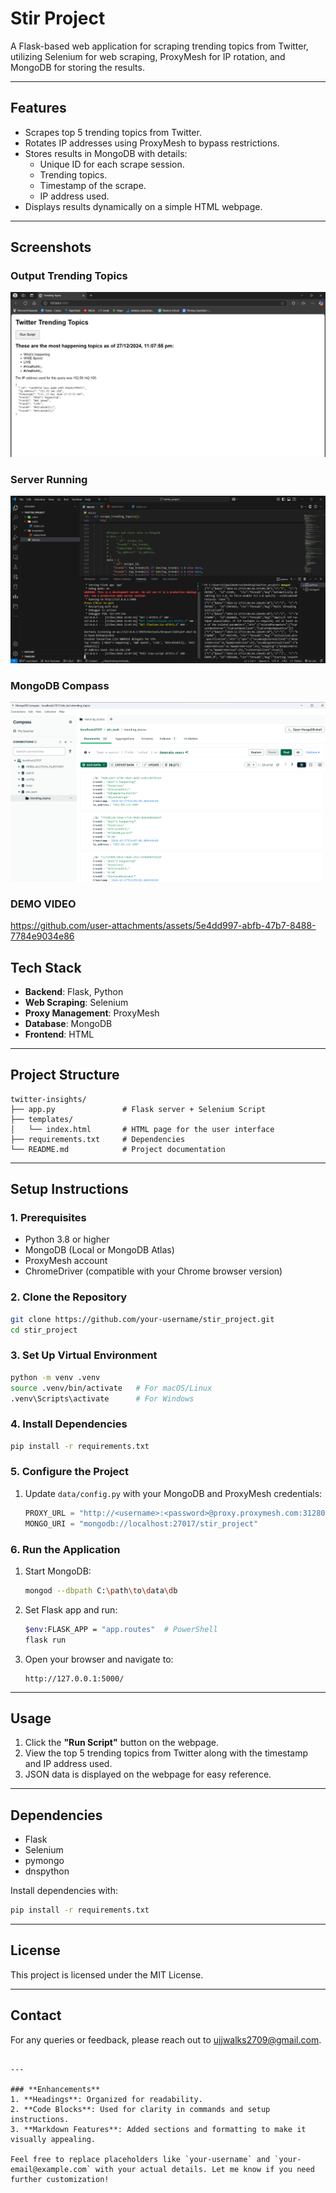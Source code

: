 
# Stir Project

A Flask-based web application for scraping trending topics from Twitter, utilizing Selenium for web scraping, ProxyMesh for IP rotation, and MongoDB for storing the results.

---

## **Features**
- Scrapes top 5 trending topics from Twitter.
- Rotates IP addresses using ProxyMesh to bypass restrictions.
- Stores results in MongoDB with details:
  - Unique ID for each scrape session.
  - Trending topics.
  - Timestamp of the scrape.
  - IP address used.
- Displays results dynamically on a simple HTML webpage.

---
## **Screenshots**
### **Output Trending Topics**
![Output Trending Topics](assets/images/trending_topics.png)

### **Server Running**
![Server Running Screenshot](assets/images/terminal.png)

### **MongoDB Compass**
![MongoDB Database Screenshot](assets/images/database.png)

### **DEMO VIDEO**
https://github.com/user-attachments/assets/5e4dd997-abfb-47b7-8488-7784e9034e86



## **Tech Stack**
- **Backend**: Flask, Python
- **Web Scraping**: Selenium
- **Proxy Management**: ProxyMesh
- **Database**: MongoDB
- **Frontend**: HTML

---

## **Project Structure**
```
twitter-insights/
├── app.py               # Flask server + Selenium Script
├── templates/
│   └── index.html       # HTML page for the user interface
├── requirements.txt     # Dependencies
└── README.md            # Project documentation
```

---

## **Setup Instructions**

### **1. Prerequisites**
- Python 3.8 or higher
- MongoDB (Local or MongoDB Atlas)
- ProxyMesh account
- ChromeDriver (compatible with your Chrome browser version)

### **2. Clone the Repository**
```bash
git clone https://github.com/your-username/stir_project.git
cd stir_project
```

### **3. Set Up Virtual Environment**
```bash
python -m venv .venv
source .venv/bin/activate   # For macOS/Linux
.venv\Scripts\activate      # For Windows
```

### **4. Install Dependencies**
```bash
pip install -r requirements.txt
```

### **5. Configure the Project**
1. Update `data/config.py` with your MongoDB and ProxyMesh credentials:
   ```python
   PROXY_URL = "http://<username>:<password>@proxy.proxymesh.com:31280"
   MONGO_URI = "mongodb://localhost:27017/stir_project"
   ```

### **6. Run the Application**
1. Start MongoDB:
   ```bash
   mongod --dbpath C:\path\to\data\db
   ```
2. Set Flask app and run:
   ```bash
   $env:FLASK_APP = "app.routes"  # PowerShell
   flask run
   ```

3. Open your browser and navigate to:
   ```
   http://127.0.0.1:5000/
   ```

---

## **Usage**
1. Click the **"Run Script"** button on the webpage.
2. View the top 5 trending topics from Twitter along with the timestamp and IP address used.
3. JSON data is displayed on the webpage for easy reference.

---

## **Dependencies**
- Flask
- Selenium
- pymongo
- dnspython

Install dependencies with:
```bash
pip install -r requirements.txt
```

---

## **License**
This project is licensed under the MIT License.

---

## **Contact**
For any queries or feedback, please reach out to [ujjwalks2709@gmail.com](mailto:ujjwalks2709@gmail.com).
```

---

### **Enhancements**
1. **Headings**: Organized for readability.
2. **Code Blocks**: Used for clarity in commands and setup instructions.
3. **Markdown Features**: Added sections and formatting to make it visually appealing.

Feel free to replace placeholders like `your-username` and `your-email@example.com` with your actual details. Let me know if you need further customization!
